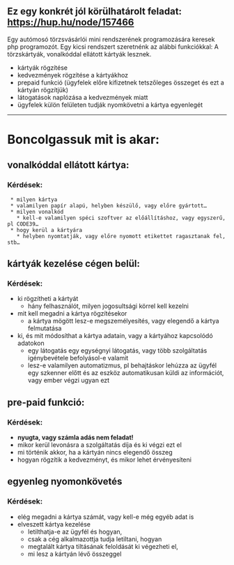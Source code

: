 
Ez egy konkrét jól körülhatárolt feladat: https://hup.hu/node/157466
-----------------------------------------------------------------------------------------------------------------------------
Egy autómosó törzsvásárlói mini rendszerének programozására keresek php programozót. Egy kicsi rendszert szeretnénk az alábbi funkciókkal:
A törzskártyák, vonalkóddal ellátott kártyák lesznek.
- kártyák rögzítése
- kedvezmények rögzítése a kártyákhoz
- prepaid funkció (ügyfelek előre kifizetnek tetszőleges összeget és ezt a kártyán rögzítjük)
- látogatások naplózása a kedvezmények miatt
- ügyfelek külön felületen tudják nyomkövetni a kártya egyenlegét
--------------------------------------------------------------------------------------------------------------------------------------
# Boncolgassuk mit is akar:
## vonalkóddal ellátott kártya:
### Kérdések:
     * milyen kártya 
     * valamilyen papír alapú, helyben készülő, vagy előre gyártott…
     * milyen vonalkód 
       * kell-e valamilyen spéci szoftver az előállításhoz, vagy egyszerű, pl CODE39…
     * hogy kerül a kártyára
       * helyben nyomtatják, vagy előre nyomott etikettet ragasztanak fel, stb…
      
## kártyák kezelése cégen belül:
### Kérdések:
  * ki rögzítheti a kártyát
    * hány felhasználót, milyen jogosultsági körrel kell kezelni
  *	mit kell megadni a kártya rögzítésekor
    * a kártya mögött lesz-e megszemélyesítés, vagy elegendő a kártya felmutatása
  * ki, és mit módosíthat a kártya adatain, vagy a kártyához kapcsolódó adatokon
    * egy látogatás egy egységnyi látogatás, vagy több szolgáltatás igénybevétele befolyásol-e valamit
    * lesz-e valamilyen automatizmus, pl behajtáskor lehúzza az ügyfél egy szkenner előtt és az eszköz automatikusan
        küldi az információt, vagy ember végzi ugyan ezt
      
## pre-paid funkció:
### Kérdések:
  *	**nyugta, vagy számla adás nem feladat!**
  * mikor kerül levonásra a szolgáltatás díja és ki végzi ezt el
  * mi történik akkor, ha a kártyán nincs elegendő összeg
  * hogyan rögzítik a kedvezményt, és mikor lehet érvényesíteni
 
## egyenleg nyomonkövetés
### Kérdések:
  * elég megadni a kártya számát, vagy kell-e még egyéb adat is
  * elveszett kártya kezelése
    * letilthatja-e az ügyfél és hogyan,
    * csak a cég alkalmazottja tudja letiltani, hogyan
    * megtalált kártya tiltásának feloldását ki végezheti el,
    * mi lesz a kártyán lévő összeggel


